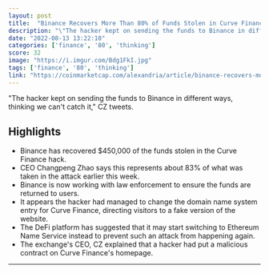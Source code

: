 ```yaml
---
layout: post
title:  "Binance Recovers More Than 80% of Funds Stolen in Curve Finance Attack | CoinMarketCap"
description: "\"The hacker kept on sending the funds to Binance in different ways, thinking we can't catch it,\" CZ tweets."
date: "2022-08-13 13:22:10"
categories: ['finance', '80', 'thinking']
score: 32
image: "https://i.imgur.com/Bdg1FkI.jpg"
tags: ['finance', '80', 'thinking']
link: "https://coinmarketcap.com/alexandria/article/binance-recovers-more-than-80-of-funds-stolen-in-curve-finance-attack"
---
```


\"The hacker kept on sending the funds to Binance in different ways, thinking we can't catch it,\" CZ tweets.

## Highlights

- Binance has recovered $450,000 of the funds stolen in the Curve Finance hack.
- CEO Changpeng Zhao says this represents about 83% of what was taken in the attack earlier this week.
- Binance is now working with law enforcement to ensure the funds are returned to users.
- It appears the hacker had managed to change the domain name system entry for Curve Finance, directing visitors to a fake version of the website.
- The DeFi platform has suggested that it may start switching to Ethereum Name Service instead to prevent such an attack from happening again.
- The exchange's CEO, CZ explained that a hacker had put a malicious contract on Curve Finance's homepage.

---
